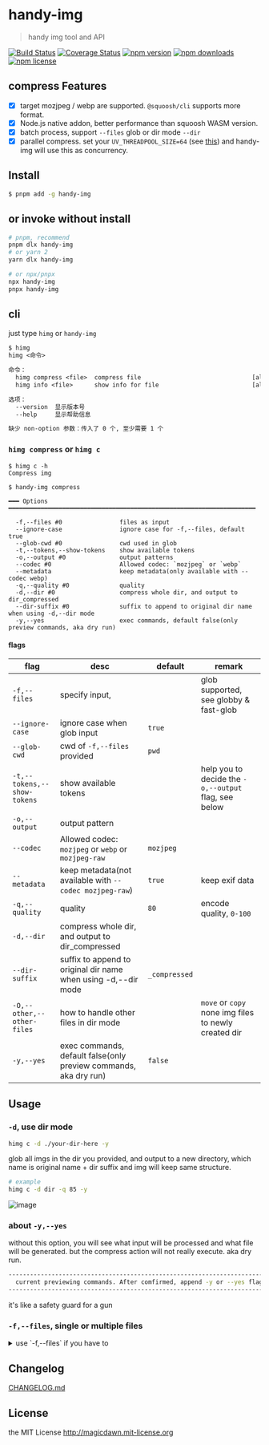 <!-- AUTO_GENERATED_UNTOUCHED_FLAG -->

# handy-img

> handy img tool and API

[![Build Status](https://img.shields.io/github/actions/workflow/status/magicdawn/handy-img/ci.yml?style=flat-square&branch=main)](https://github.com/magicdawn/handy-img/actions/workflows/ci.yml)
[![Coverage Status](https://img.shields.io/codecov/c/github/magicdawn/handy-img.svg?style=flat-square)](https://codecov.io/gh/magicdawn/handy-img)
[![npm version](https://img.shields.io/npm/v/handy-img.svg?style=flat-square)](https://www.npmjs.com/package/handy-img)
[![npm downloads](https://img.shields.io/npm/dm/handy-img.svg?style=flat-square)](https://www.npmjs.com/package/handy-img)
[![npm license](https://img.shields.io/npm/l/handy-img.svg?style=flat-square)](http://magicdawn.mit-license.org)

## compress Features

- [x] target mozjpeg / webp are supported. `@squoosh/cli` supports more format.
- [x] Node.js native addon, better performance than squoosh WASM version.
- [x] batch process, support `--files` glob or dir mode `--dir`
- [x] parallel compress. set your `UV_THREADPOOL_SIZE=64` (see [this](https://www.sebastienvercammen.be/your-libuv-thread-pool-size-is-too-small/)) and handy-img will use this as concurrency.

## Install

```sh
$ pnpm add -g handy-img
```

## or invoke without install

```sh
# pnpm, recommend
pnpm dlx handy-img
# or yarn 2
yarn dlx handy-img

# or npx/pnpx
npx handy-img
pnpx handy-img
```

## cli

just type `himg` or `handy-img`

```txt
$ himg
himg <命令>

命令：
  himg compress <file>  compress file                               [aliases: c]
  himg info <file>      show info for file                          [aliases: i]

选项：
  --version  显示版本号                                                   [布尔]
  --help     显示帮助信息                                                 [布尔]

缺少 non-option 参数：传入了 0 个, 至少需要 1 个
```

### `himg compress` or `himg c`

```
$ himg c -h
Compress img

$ handy-img compress

━━━ Options ━━━━━━━━━━━━━━━━━━━━━━━━━━━━━━━━━━━━━━━━━━━━━━━━━━━━━━━━━━━━━━━━━━━━━

  -f,--files #0                files as input
  --ignore-case                ignore case for -f,--files, default true
  --glob-cwd #0                cwd used in glob
  -t,--tokens,--show-tokens    show available tokens
  -o,--output #0               output patterns
  --codec #0                   Allowed codec: `mozjpeg` or `webp`
  --metadata                   keep metadata(only available with --codec webp)
  -q,--quality #0              quality
  -d,--dir #0                  compress whole dir, and output to dir_compressed
  --dir-suffix #0              suffix to append to original dir name when using -d,--dir mode
  -y,--yes                     exec commands, default false(only preview commands, aka dry run)
```

#### flags

| flag                        | desc                                                             | default       | remark                                               |
| --------------------------- | ---------------------------------------------------------------- | ------------- | ---------------------------------------------------- |
| `-f,--files`                | specify input,                                                   |               | glob supported, see globby & fast-glob               |
| `--ignore-case`             | ignore case when glob input                                      | `true`        |                                                      |
| `--glob-cwd`                | cwd of `-f,--files` provided                                     | `pwd`         |                                                      |
| `-t,--tokens,--show-tokens` | show available tokens                                            |               | help you to decide the `-o,--output` flag, see below |
| `-o,--output`               | output pattern                                                   |               |                                                      |
| `--codec`                   | Allowed codec: `mozjpeg` or `webp` or `mozjpeg-raw`              | `mozjpeg`     |                                                      |
| `--metadata`                | keep metadata(not available with `--codec mozjpeg-raw`)          | `true`        | keep exif data                                       |
| `-q,--quality`              | quality                                                          | `80`          | encode quality, `0-100`                              |
| `-d,--dir`                  | compress whole dir, and output to dir_compressed                 |               |                                                      |
| `--dir-suffix`              | suffix to append to original dir name when using -d,--dir mode   | `_compressed` |                                                      |
| `-O,--other,--other-files`  | how to handle other files in dir mode                            |               | `move` or `copy` none img files to newly created dir |
| `-y,--yes`                  | exec commands, default false(only preview commands, aka dry run) | `false`       |                                                      |

## Usage

### `-d`, use dir mode

```sh
himg c -d ./your-dir-here -y
```

glob all imgs in the dir you provided, and output to a new directory, which name is original name + dir suffix
and img will keep same structure.

```sh
# example
himg c -d dir -q 85 -y
```

![image](https://user-images.githubusercontent.com/4067115/227441783-407dab2e-9eb2-4be8-bfaf-635bee4787ae.png)

### about `-y,--yes`

without this option, you will see what input will be processed and what file will be generated.
but the compress action will not really execute. aka dry run.

```sh
--------------------------------------------------------------------------------
  current previewing commands. After comfirmed, append -y or --yes flag to execute
--------------------------------------------------------------------------------
```

it's like a safety guard for a gun

### `-f,--files`, single or multiple files

<details>
	<summary>use `-f,--files` if you have to</summary>

#### 1.decide input

![image](https://user-images.githubusercontent.com/4067115/180050266-1e3a1f46-0e8d-486a-8ea2-8c2dac604a9f.png)

#### 2.then use `-t,--tokens,--show-tokens` show available tokens

![image](https://user-images.githubusercontent.com/4067115/180050603-bb4ea54d-cad6-4c91-b86d-0f6d48cde788.png)

#### 3.write your output pattern & preview

example pattern `himg c -f './*.jpg' -t -o ':dir/:name_compressed.:ext'`
![image](https://user-images.githubusercontent.com/4067115/180050746-084418e3-1ac4-43d9-9e7e-5fe07728a60c.png)

example pattern `himg c -f './*.jpg' -t -o ':dir/compressed/:name.:ext'`
![image](https://user-images.githubusercontent.com/4067115/180050958-59196349-3693-4fef-9f92-c9520babccf3.png)

#### 4.use `-y,--yes` to execute

</details>

## Changelog

[CHANGELOG.md](CHANGELOG.md)

## License

the MIT License http://magicdawn.mit-license.org
